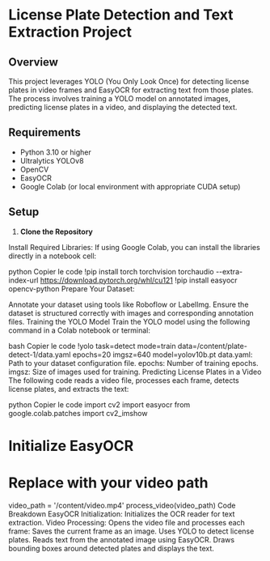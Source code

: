 # License Plate Detection and Text Extraction Project

## Overview

This project leverages YOLO (You Only Look Once) for detecting license plates in video frames and EasyOCR for extracting text from those plates. The process involves training a YOLO model on annotated images, predicting license plates in a video, and displaying the detected text.

## Requirements

- Python 3.10 or higher
- Ultralytics YOLOv8
- OpenCV
- EasyOCR
- Google Colab (or local environment with appropriate CUDA setup)

## Setup

1. **Clone the Repository** 
 
Install Required Libraries: If using Google Colab, you can install the libraries directly in a notebook cell:

python
Copier le code
!pip install torch torchvision torchaudio --extra-index-url https://download.pytorch.org/whl/cu121
!pip install easyocr opencv-python
Prepare Your Dataset:

Annotate your dataset using tools like Roboflow or LabelImg.
Ensure the dataset is structured correctly with images and corresponding annotation files.
Training the YOLO Model
Train the YOLO model using the following command in a Colab notebook or terminal:

bash
Copier le code
!yolo task=detect mode=train data=/content/plate-detect-1/data.yaml epochs=20 imgsz=640 model=yolov10b.pt
data.yaml: Path to your dataset configuration file.
epochs: Number of training epochs.
imgsz: Size of images used for training.
Predicting License Plates in a Video
The following code reads a video file, processes each frame, detects license plates, and extracts the text:

python
Copier le code
import cv2
import easyocr
from google.colab.patches import cv2_imshow

# Initialize EasyOCR




# Replace with your video path
video_path = '/content/video.mp4'
process_video(video_path)
Code Breakdown
EasyOCR Initialization: Initializes the OCR reader for text extraction.
Video Processing: Opens the video file and processes each frame:
Saves the current frame as an image.
Uses YOLO to detect license plates.
Reads text from the annotated image using EasyOCR.
Draws bounding boxes around detected plates and displays the text.
